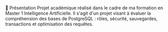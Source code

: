 📌 Présentation
Projet académique réalisé dans le cadre de ma formation en Master 1 Intelligence Artificielle.
Il s'agit d'un projet visant à évaluer la compréhension des bases de PostgreSQL : rôles, sécurité, sauvegardes, transactions et optimisation des requêtes.

